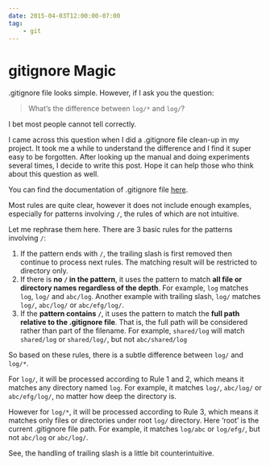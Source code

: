 ```yaml
---
date: 2015-04-03T12:00:00-07:00
tag:
    - git
---
```


# gitignore Magic

.gitignore file looks simple. However, if I ask you the question:

> What’s the difference between `log/*` and `log/`?

I bet most people cannot tell correctly.

I came across this question when I did a .gitignore file clean-up in my project. It took me a while to understand the difference and I find it super easy to be forgotten. After looking up the manual and doing experiments several times, I decide to write this post. Hope it can help those who think about this question as well.

<!--more-->

You can find the documentation of .gitignore file [here](http://git-scm.com/docs/gitignore).

Most rules are quite clear, however it does not include enough examples, especially for patterns involving `/`, the rules of which are not intuitive.

Let me rephrase them here. There are 3 basic rules for the patterns involving `/`:

1. If the pattern ends with `/`, the trailing slash is first removed then continue to process next rules. The matching result will be restricted to directory only.
2. If there is __no `/` in the pattern__, it uses the pattern to match __all file or directory names regardless of the depth__. For example, `log` matches `log`, `log/` and `abc/log`. Another example with trailing slash, `log/` matches `log/`, `abc/log/` or `abc/efg/log/`.
3. If the __pattern contains `/`__, it uses the pattern to match the __full path relative to the .gitignore file__. That is, the full path will be considered rather than part of the filename. For example, `shared/log` will match `shared/log` or `shared/log/`, but not `abc/shared/log`

So based on these rules, there is a subtle difference between `log/` and `log/*`.

For `log/`, it will be processed according to Rule 1 and 2, which means it matches any directory named `log`. For example, it matches `log/`, `abc/log/` or `abc/efg/log/`, no matter how deep the directory is.

However for `log/*`, it will be processed according to Rule 3, which means it matches only files or directories under root `log/` directory. Here ‘root’ is the current .gitignore file path. For example, it matches `log/abc` or `log/efg/`, but not `abc/log` or `abc/log/`.

See, the handling of trailing slash is a little bit counterintuitive.
